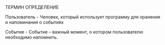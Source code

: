 ТЕРМИН          ОПРЕДЕЛЕНИЕ

Пользователь - 	Человек, который использует программу для хранения и напоминания о событиях

Событие -   	Событие – важный момент, о котором пользователю необходимо напомнить.
